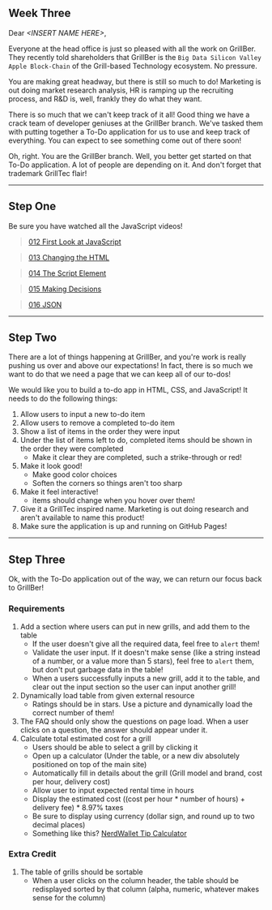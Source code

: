 ## Week Three

Dear *\<INSERT NAME HERE>*,

Everyone at the head office is just so pleased with all the work on GrillBer. They recently told shareholders that GrillBer is the `Big Data Silicon Valley Apple Block-Chain` of the Grill-based Technology ecosystem. No pressure.

You are making great headway, but there is still so much to do! Marketing is out doing market research analysis, HR is ramping up the recruiting process, and R&D is, well, frankly they do what they want.

There is so much that we can't keep track of it all! Good thing we have a crack team of developer geniuses at the GrillBer branch. We've tasked them with putting together a To-Do application for us to use and keep track of everything. You can expect to see something come out of there soon!

Oh, right. You are the GrillBer branch. Well, you better get started on that To-Do application. A lot of people are depending on it. And don't forget that trademark GrillTec flair!

---

## Step One

Be sure you have watched all the JavaScript videos!

> [012 First Look at JavaScript](https://youtu.be/D2JFKmSmlFs)

> [013 Changing the HTML](https://youtu.be/MmqItfpWndw)

> [014 The Script Element](https://youtu.be/bnumb0lOeuY)

> [015 Making Decisions](https://youtu.be/laE_N1EjMpk)

> [016 JSON](https://youtu.be/C7OhIfRBq_o)

---

## Step Two

There are a lot of things happening at GrillBer, and you're work is really pushing us over and above our expectations! In fact, there is so much we want to do that we need a page that we can keep all of our to-dos!

We would like you to build a to-do app in HTML, CSS, and JavaScript! It needs to do the following things:

1. Allow users to input a new to-do item
1. Allow users to remove a completed to-do item
1. Show a list of items in the order they were input
1. Under the list of items left to do, completed items should be shown in the order they were completed
    - Make it clear they are completed, such a strike-through or red!
1. Make it look good!
    - Make good color choices
    - Soften the corners so things aren't too sharp
1. Make it feel interactive! 
    - items should change when you hover over them!
1. Give it a GrillTec inspired name. Marketing is out doing research and aren't available to name this product!
1. Make sure the application is up and running on GitHub Pages!

---

## Step Three

Ok, with the To-Do application out of the way, we can return our focus back to GrillBer!

### Requirements

1. Add a section where users can put in new grills, and add them to the table
    - If the user doesn't give all the required data, feel free to `alert` them!
    - Validate the user input. If it doesn't make sense (like a string instead of a number, or a value more than 5 stars), feel free to `alert` them, but don't put garbage data in the table!
    - When a users successfully inputs a new grill, add it to the table, and clear out the input section so the user can input another grill!
1. Dynamically load table from given external resource
    - Ratings should be in stars. Use a picture and dynamically load the correct number of them!
1. The FAQ should only show the questions on page load. When a user clicks on a question, the answer should appear under it.
1. Calculate total estimated cost for a grill
    - Users should be able to select a grill by clicking it
    - Open up a calculator (Under the table, or a new div absolutely positioned on top of the main site)
    - Automatically fill in details about the grill (Grill model and brand, cost per hour, delivery cost)
    - Allow user to input expected rental time in hours
    - Display the estimated cost ((cost per hour * number of hours) + delivery fee) * 8.97% taxes
    - Be sure to display using currency (dollar sign, and round up to two decimal places)
    - Something like this? [NerdWallet Tip Calculator](https://www.nerdwallet.com/blog/finance/tip-calculator/)

### Extra Credit
1. The table of grills should be sortable
    - When a user clicks on the column header, the table should be redisplayed sorted by that column (alpha, numeric, whatever makes sense for the column)